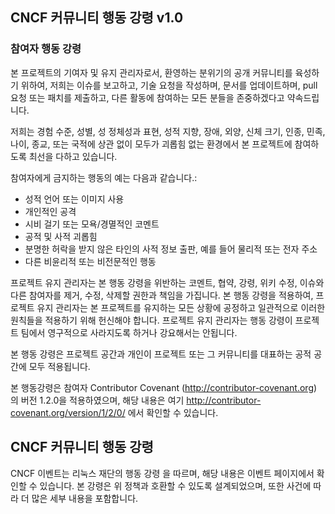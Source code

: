 CNCF 커뮤니티 행동 강령 v1.0
----------------------------

### 참여자 행동 강령

본 프로젝트의 기여자 및 유지 관리자로서, 환영하는 분위기의 공개 커뮤니티를 육성하기 위하여, 저희는 이슈를 보고하고, 기술 요청을 작성하며, 문서를 업데이트하며, pull 요청 또는 패치를 제출하고, 다른 활동에 참여하는 모든 분들을 존중하겠다고 약속드립니다.

저희는 경험 수준, 성별, 성 정체성과 표현, 성적 지향, 장애, 외양, 신체 크기, 인종, 민족, 나이, 종교, 또는 국적에 상관 없이 모두가 괴롭힘 없는 환경에서 본 프로젝트에 참여하도록 최선을 다하고 있습니다.

참여자에게 금지하는 행동의 예는 다음과 같습니다.:

-	성적 언어 또는 이미지 사용
-	개인적인 공격
-	시비 걸기 또는 모욕/경멸적인 코멘트
-	공적 및 사적 괴롭힘
-	분명한 허락을 받지 않은 타인의 사적 정보 출판, 예를 들어 물리적 또는 전자 주소
-	다른 비윤리적 또는 비전문적인 행동

프로젝트 유지 관리자는 본 행동 강령을 위반하는 코멘트, 협약, 강령, 위키 수정, 이슈와 다른 참여자를 제거, 수정, 삭제할 권한과 책임을 가집니다. 본 행동 강령을 적용하여, 프로젝트 유지 관리자는 본 프로젝트를 유지하는 모든 상황에 공정하고 일관적으로 이러한 원칙들을 적용하기 위해 헌신해야 합니다. 프로젝트 유지 관리자는 행동 강령이 프로젝트 팀에서 영구적으로 사라지도록 하거나 강요해서는 안됩니다.

본 행동 강령은 프로젝트 공간과 개인이 프로젝트 또는 그 커뮤니티를 대표하는 공적 공간에 모두 적용됩니다.

본 행동강령은 참여자 Contributor Covenant (http://contributor-covenant.org) 의 버전 1.2.0을 적용하였으며, 해당 내용은 여기 http://contributor-covenant.org/version/1/2/0/ 에서 확인할 수 있습니다.

## CNCF 커뮤니티 행동 강령


CNCF 이벤트는 리눅스 재단의 행동 강령 을 따르며, 해당 내용은 이벤트 페이지에서 확인할 수 있습니다. 본 강령은 위 정책과 호환할 수 있도록 설계되었으며, 또한 사건에 따라 더 많은 세부 내용을 포함합니다.

